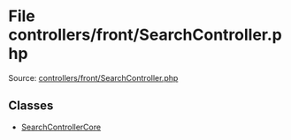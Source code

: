 File controllers/front/SearchController.php
=========

Source: [controllers/front/SearchController.php](https://github.com/PrestaShop/PrestaShop/blob/1.5.4.1/controllers/front/SearchController.php)


Classes
-------

* [SearchControllerCore](class.SearchControllerCore.md)

